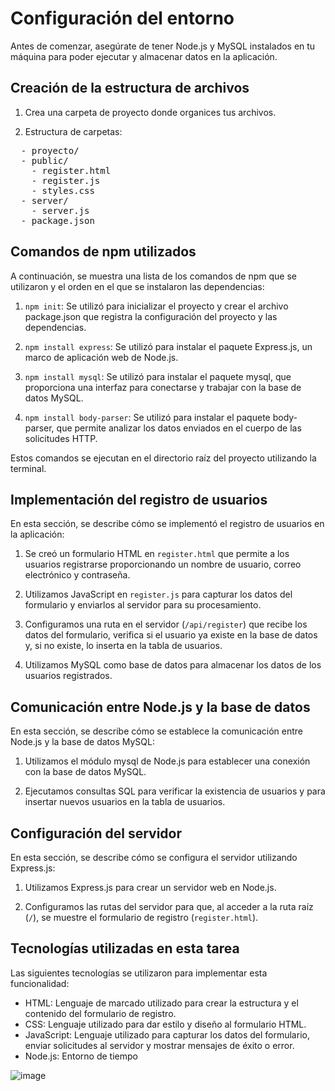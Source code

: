 # Configuración del entorno

Antes de comenzar, asegúrate de tener Node.js y MySQL instalados en tu máquina para poder ejecutar y almacenar datos en la aplicación.

## Creación de la estructura de archivos

1. Crea una carpeta de proyecto donde organices tus archivos.

2. Estructura de carpetas:


<pre>
  - proyecto/
  - public/
    - register.html
    - register.js
    - styles.css
  - server/
    - server.js
  - package.json
</pre>
  
  </pre>
  

## Comandos de npm utilizados

A continuación, se muestra una lista de los comandos de npm que se utilizaron y el orden en el que se instalaron las dependencias:

1. `npm init`: Se utilizó para inicializar el proyecto y crear el archivo package.json que registra la configuración del proyecto y las dependencias.

2. `npm install express`: Se utilizó para instalar el paquete Express.js, un marco de aplicación web de Node.js.

3. `npm install mysql`: Se utilizó para instalar el paquete mysql, que proporciona una interfaz para conectarse y trabajar con la base de datos MySQL.

4. `npm install body-parser`: Se utilizó para instalar el paquete body-parser, que permite analizar los datos enviados en el cuerpo de las solicitudes HTTP.

Estos comandos se ejecutan en el directorio raíz del proyecto utilizando la terminal.

## Implementación del registro de usuarios

En esta sección, se describe cómo se implementó el registro de usuarios en la aplicación:

1. Se creó un formulario HTML en `register.html` que permite a los usuarios registrarse proporcionando un nombre de usuario, correo electrónico y contraseña.

2. Utilizamos JavaScript en `register.js` para capturar los datos del formulario y enviarlos al servidor para su procesamiento.

3. Configuramos una ruta en el servidor (`/api/register`) que recibe los datos del formulario, verifica si el usuario ya existe en la base de datos y, si no existe, lo inserta en la tabla de usuarios.

4. Utilizamos MySQL como base de datos para almacenar los datos de los usuarios registrados.

## Comunicación entre Node.js y la base de datos

En esta sección, se describe cómo se establece la comunicación entre Node.js y la base de datos MySQL:

1. Utilizamos el módulo mysql de Node.js para establecer una conexión con la base de datos MySQL.

2. Ejecutamos consultas SQL para verificar la existencia de usuarios y para insertar nuevos usuarios en la tabla de usuarios.

## Configuración del servidor

En esta sección, se describe cómo se configura el servidor utilizando Express.js:

1. Utilizamos Express.js para crear un servidor web en Node.js.

2. Configuramos las rutas del servidor para que, al acceder a la ruta raíz (`/`), se muestre el formulario de registro (`register.html`).

## Tecnologías utilizadas en esta tarea

Las siguientes tecnologías se utilizaron para implementar esta funcionalidad:

- HTML: Lenguaje de marcado utilizado para crear la estructura y el contenido del formulario de registro.
- CSS: Lenguaje utilizado para dar estilo y diseño al formulario HTML.
- JavaScript: Lenguaje utilizado para capturar los datos del formulario, enviar solicitudes al servidor y mostrar mensajes de éxito o error.
- Node.js: Entorno de tiempo  

![image](https://github.com/MiguelMurrugarraTorres/learning_path/assets/20019777/2fde1cdc-978b-4528-90fa-55b9b03a5065)

